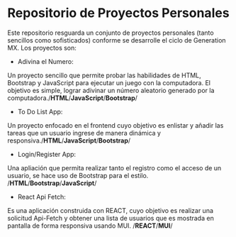 # Repositorio de Proyectos Personales

Este repositorio resguarda un conjunto de proyectos personales (tanto sencillos 
como sofisticados) conforme se desarrolle el ciclo de Generation MX. Los proyectos 
son:

* Adivina el Numero:

Un proyecto sencillo que permite probar las habilidades de HTML, Bootstrap y JavaScript 
para ejecutar un juego con la computadora. El objetivo es simple, lograr adivinar 
un número aleatorio generado por la computadora./**HTML**/**JavaScript**/**Bootstrap**/

* To Do List App:

Un proyecto enfocado en el frontend cuyo objetivo es enlistar y añadir las tareas que 
un usuario ingrese de manera dinámica y responsiva./**HTML**/**JavaScript**/**Bootstrap**/

* Login/Register App:

Una apliación que permita realizar tanto el registro como el acceso de un usuario, se hace 
uso de Bootstrap para el estilo. /**HTML**/**Bootstrap**/**JavaScript**/

* React Api Fetch:

Es una aplicación construida con REACT, cuyo objetivo es realizar una solicitud Api-Fetch y 
obtener una lista de usuarios que es mostrada en pantalla de forma responsiva usando MUI.
/**REACT**/**MUI**/

